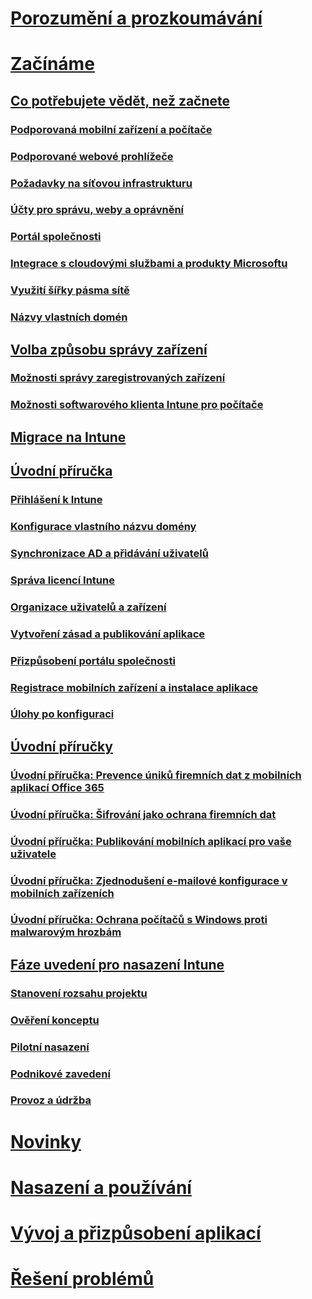 # [Porozumění a prozkoumávání](/intune/understand-explore/introduction-to-microsoft-intune)

# [Začínáme](what-to-know-before-you-start-microsoft-intune.md)
## [Co potřebujete vědět, než začnete](what-to-know-before-you-start-microsoft-intune.md)
### [Podporovaná mobilní zařízení a počítače](supported-mobile-devices-and-computers.md)
### [Podporované webové prohlížeče](supported-web-browsers.md)
### [Požadavky na síťovou infrastrukturu](network-infrastructure-requirements-for-microsoft-intune.md)
### [Účty pro správu, weby a oprávnění](administrative-accounts-websites-perms.md)
### [Portál společnosti](microsoft-intune-company-portal.md)
### [Integrace s cloudovými službami a produkty Microsoftu](integration-with-cloud-services.md)
### [Využití šířky pásma sítě](network-bandwidth-use.md)
### [Názvy vlastních domén](domain-names-for-microsoft-intune.md)

## [Volba způsobu správy zařízení](choose-how-to-manage-devices.md)
### [Možnosti správy zaregistrovaných zařízení](mobile-device-management-capabilities-in-microsoft-intune.md)
### [Možnosti softwarového klienta Intune pro počítače](windows-pc-management-capabilities-in-microsoft-intune.md)

## [Migrace na Intune](migrate-to-intune.md)

## [Úvodní příručka](start-with-a-paid-subscription-to-microsoft-intune.md)
### [Přihlášení k Intune](start-with-a-paid-subscription-to-microsoft-intune-step-1.md)
### [Konfigurace vlastního názvu domény](start-with-a-paid-subscription-to-microsoft-intune-step-2.md)
### [Synchronizace AD a přidávání uživatelů](start-with-a-paid-subscription-to-microsoft-intune-step-3.md)
### [Správa licencí Intune](start-with-a-paid-subscription-to-microsoft-intune-step-4.md)
### [Organizace uživatelů a zařízení](start-with-a-paid-subscription-to-microsoft-intune-step-5.md)
### [Vytvoření zásad a publikování aplikace](start-with-a-paid-subscription-to-microsoft-intune-step-6.md)
### [Přizpůsobení portálu společnosti](start-with-a-paid-subscription-to-microsoft-intune-step-7.md)
### [Registrace mobilních zařízení a instalace aplikace](start-with-a-paid-subscription-to-microsoft-intune-step-8.md)
### [Úlohy po konfiguraci](post-configuration-tasks.md)

## [Úvodní příručky](prevent-company-data-leaks-from-Office-365-mobile-apps.md)
### [Úvodní příručka: Prevence úniků firemních dat z mobilních aplikací Office 365](prevent-company-data-leaks-from-Office-365-mobile-apps.md)
### [Úvodní příručka: Šifrování jako ochrana firemních dat](protect-data-encryption.md)
### [Úvodní příručka: Publikování mobilních aplikací pro vaše uživatele](publish-mobile-apps-to-users.md)
### [Úvodní příručka: Zjednodušení e-mailové konfigurace v mobilních zařízeních](simplify-email-configuration-on-mobile-devices.md)
### [Úvodní příručka: Ochrana počítačů s Windows proti malwarovým hrozbám](protect-pcs-against-malware-threats.md)

## [Fáze uvedení pro nasazení Intune](rollout-phases-for-microsoft-intune-deployment.md)
### [Stanovení rozsahu projektu](project-scope.md)
### [Ověření konceptu](proof-of-concept.md)
### [Pilotní nasazení](pilot.md)
### [Podnikové zavedení](enterprise-rollout.md)
### [Provoz a údržba](operations-and-maintenance.md)

<!-- # [Plan and Design](/intune/plan-design/ways-to-do-enterprise-mobility) -->
# [Novinky](/intune/whats-new/whats-new-in-microsoft-intune)
# [Nasazení a používání](/intune/deploy-use/overview-of-device-and-app-lifecycles-in-microsoft-intune)
# [Vývoj a přizpůsobení aplikací](/intune/develop/intune-app-sdk)
# [Řešení problémů](/intune/troubleshoot/general-troubleshooting-tips-for-microsoft-intune)


<!--HONumber=Oct16_HO3-->


